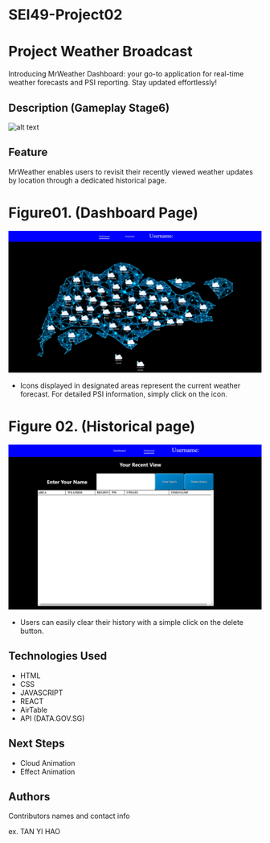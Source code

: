 # SEI49-Project02

# Project Weather Broadcast

Introducing MrWeather Dashboard: your go-to application for real-time weather forecasts and PSI reporting. Stay updated effortlessly!

## Description (Gameplay Stage6)

![![alt text](image.png)](/src/img/info/MrWeather.gif)

## Feature
MrWeather enables users to revisit their recently viewed 
weather updates by location through a dedicated historical page.

# Figure01. (Dashboard Page)

![![alt text](image.png)](/src/img/info/Dashboard.jpg)

- Icons displayed in designated areas represent the current weather forecast. For detailed PSI information, simply click on the icon.

# Figure 02. (Historical page)

![![alt text](image.png)](/src/img/info/Historical.png)

- Users can easily clear their history with a simple click on the delete button.
## Technologies Used

- HTML
- CSS
- JAVASCRIPT
- REACT
- AirTable
- API (DATA.GOV.SG)

## Next Steps

- Cloud Animation
- Effect Animation

## Authors

Contributors names and contact info

ex. TAN YI HAO
